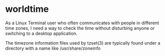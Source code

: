 # worldtime

As a Linux Terminal user who often communicates with people in different time zones, I need a way to check the time without disturbing anyone or switching to a desktop application.

The timezone information files used by tzset(3) are typically found under a directory with a name like /usr/share/zoneinfo
